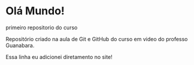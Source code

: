 # Olá Mundo!
 primeiro repositorio do curso 

Repositório criado na aula de Git e GitHub do curso em video do professo Guanabara.

Essa linha eu adicionei diretamento no site!

